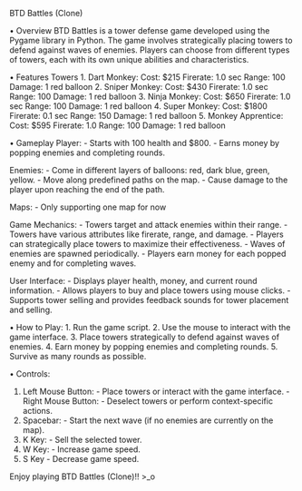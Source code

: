 BTD Battles (Clone)

• Overview
BTD Battles is a tower defense game developed using the Pygame library in Python. The game involves strategically placing towers to defend against waves of enemies. Players can choose from different types of towers, each with its own unique abilities and characteristics.

• Features
  Towers
    1. Dart Monkey:
        Cost: $215
        Firerate: 1.0 sec
        Range: 100
        Damage: 1 red balloon
    2. Sniper Monkey:
        Cost: $430
        Firerate: 1.0 sec
        Range: 100
        Damage: 1 red balloon
    3. Ninja Monkey:
        Cost: $650
        Firerate: 1.0 sec
        Range: 100
        Damage: 1 red balloon
    4. Super Monkey:
        Cost: $1800
        Firerate: 0.1 sec
        Range: 150
        Damage: 1 red balloon
    5. Monkey Apprentice:
        Cost: $595
        Firerate: 1.0
        Range: 100
        Damage: 1 red balloon

• Gameplay
  Player:
    - Starts with 100 health and $800.
    - Earns money by popping enemies and completing rounds.

  Enemies:
    - Come in different layers of balloons: red, dark blue, green, yellow.
    - Move along predefined paths on the map.
    - Cause damage to the player upon reaching the end of the path.

   Maps:
    - Only supporting one map for now

  Game Mechanics:
    - Towers target and attack enemies within their range.
    - Towers have various attributes like firerate, range, and damage.
    - Players can strategically place towers to maximize their effectiveness.
    - Waves of enemies are spawned periodically.
    - Players earn money for each popped enemy and for completing waves.

  User Interface:
    - Displays player health, money, and current round information.
    - Allows players to buy and place towers using mouse clicks.
    - Supports tower selling and provides feedback sounds for tower placement and selling.

• How to Play:
    1. Run the game script.
    2. Use the mouse to interact with the game interface.
    3. Place towers strategically to defend against waves of enemies.
    4. Earn money by popping enemies and completing rounds.
    5. Survive as many rounds as possible.

• Controls:
  1. Left Mouse Button:
    - Place towers or interact with the game interface.
    - Right Mouse Button:
    - Deselect towers or perform context-specific actions.
  2. Spacebar:
    - Start the next wave (if no enemies are currently on the map).
  3. K Key:
    - Sell the selected tower.
  4. W Key:
    - Increase game speed.
  5. S Key
    - Decrease game speed.

Enjoy playing BTD Battles (Clone)!! >_o
